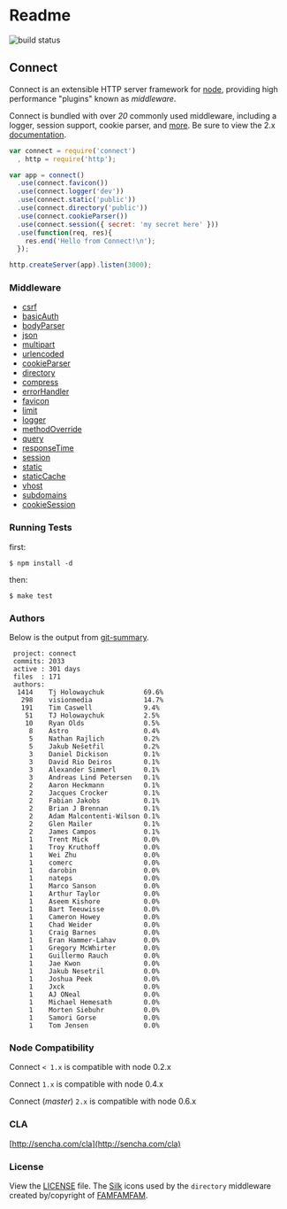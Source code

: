 # Readme

![build status](https://secure.travis-ci.org/senchalabs/connect.png)

## Connect

Connect is an extensible HTTP server framework for [node](http://nodejs.org), providing high performance "plugins" known as _middleware_.

Connect is bundled with over _20_ commonly used middleware, including a logger, session support, cookie parser, and [more](http://senchalabs.github.com/connect). Be sure to view the 2.x [documentation](http://senchalabs.github.com/connect/).

```javascript
var connect = require('connect')
  , http = require('http');

var app = connect()
  .use(connect.favicon())
  .use(connect.logger('dev'))
  .use(connect.static('public'))
  .use(connect.directory('public'))
  .use(connect.cookieParser())
  .use(connect.session({ secret: 'my secret here' }))
  .use(function(req, res){
    res.end('Hello from Connect!\n');
  });

http.createServer(app).listen(3000);
```

### Middleware

* [csrf](http://www.senchalabs.org/connect/csrf.html)
* [basicAuth](http://www.senchalabs.org/connect/basicAuth.html)
* [bodyParser](http://www.senchalabs.org/connect/bodyParser.html)
* [json](http://www.senchalabs.org/connect/json.html)
* [multipart](http://www.senchalabs.org/connect/multipart.html)
* [urlencoded](http://www.senchalabs.org/connect/urlencoded.html)
* [cookieParser](http://www.senchalabs.org/connect/cookieParser.html)
* [directory](http://www.senchalabs.org/connect/directory.html)
* [compress](http://www.senchalabs.org/connect/compress.html)
* [errorHandler](http://www.senchalabs.org/connect/errorHandler.html)
* [favicon](http://www.senchalabs.org/connect/favicon.html)
* [limit](http://www.senchalabs.org/connect/limit.html)
* [logger](http://www.senchalabs.org/connect/logger.html)
* [methodOverride](http://www.senchalabs.org/connect/methodOverride.html)
* [query](http://www.senchalabs.org/connect/query.html)
* [responseTime](http://www.senchalabs.org/connect/responseTime.html)
* [session](http://www.senchalabs.org/connect/session.html)
* [static](http://www.senchalabs.org/connect/static.html)
* [staticCache](http://www.senchalabs.org/connect/staticCache.html)
* [vhost](http://www.senchalabs.org/connect/vhost.html)
* [subdomains](http://www.senchalabs.org/connect/subdomains.html)
* [cookieSession](http://www.senchalabs.org/connect/cookieSession.html)

### Running Tests

first:

```text
$ npm install -d
```

then:

```text
$ make test
```

### Authors

Below is the output from [git-summary](http://github.com/visionmedia/git-extras).

```text
 project: connect
 commits: 2033
 active : 301 days
 files  : 171
 authors: 
  1414    Tj Holowaychuk          69.6%
   298    visionmedia             14.7%
   191    Tim Caswell             9.4%
    51    TJ Holowaychuk          2.5%
    10    Ryan Olds               0.5%
     8    Astro                   0.4%
     5    Nathan Rajlich          0.2%
     5    Jakub Nešetřil          0.2%
     3    Daniel Dickison         0.1%
     3    David Rio Deiros        0.1%
     3    Alexander Simmerl       0.1%
     3    Andreas Lind Petersen   0.1%
     2    Aaron Heckmann          0.1%
     2    Jacques Crocker         0.1%
     2    Fabian Jakobs           0.1%
     2    Brian J Brennan         0.1%
     2    Adam Malcontenti-Wilson 0.1%
     2    Glen Mailer             0.1%
     2    James Campos            0.1%
     1    Trent Mick              0.0%
     1    Troy Kruthoff           0.0%
     1    Wei Zhu                 0.0%
     1    comerc                  0.0%
     1    darobin                 0.0%
     1    nateps                  0.0%
     1    Marco Sanson            0.0%
     1    Arthur Taylor           0.0%
     1    Aseem Kishore           0.0%
     1    Bart Teeuwisse          0.0%
     1    Cameron Howey           0.0%
     1    Chad Weider             0.0%
     1    Craig Barnes            0.0%
     1    Eran Hammer-Lahav       0.0%
     1    Gregory McWhirter       0.0%
     1    Guillermo Rauch         0.0%
     1    Jae Kwon                0.0%
     1    Jakub Nesetril          0.0%
     1    Joshua Peek             0.0%
     1    Jxck                    0.0%
     1    AJ ONeal                0.0%
     1    Michael Hemesath        0.0%
     1    Morten Siebuhr          0.0%
     1    Samori Gorse            0.0%
     1    Tom Jensen              0.0%
```

### Node Compatibility

Connect `< 1.x` is compatible with node 0.2.x

Connect `1.x` is compatible with node 0.4.x

Connect \(_master_\) `2.x` is compatible with node 0.6.x

### CLA

[http://sencha.com/cla](http://sencha.com/cla)

### License

View the [LICENSE](https://github.com/senchalabs/connect/blob/master/LICENSE) file. The [Silk](http://www.famfamfam.com/lab/icons/silk/) icons used by the `directory` middleware created by/copyright of [FAMFAMFAM](http://www.famfamfam.com/).

